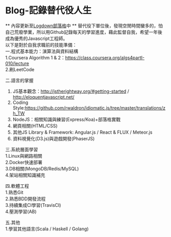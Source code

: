 # Blog-記錄替代役人生  
** 內容更新至[Logdown部落格](http://sj82516-blog.logdown.com/)中 **
替代役下單位後，發現空閒時間蠻多的，怕自己荒廢學業，所以用Github記錄每天的學習進度，藉此監督自我，希望一年後成為優秀的Javascript工程師。  
以下是對於自我求職前的技能準備：  
一.程式基本能力：演算法與資料結構  
1.Coursera Algorithm 1 & 2：https://class.coursera.org/algs4partI-010/lecture  
2.刷LeetCode  

二.語言的掌握  
1. JS基本觀念：http://jstherightway.org/#getting-started / http://eloquentjavascript.net/      
2. Coding Style:https://github.com/rwaldron/idiomatic.js/tree/master/translations/zh_TW  
3. NodeJS：相關知識與練習(Express/Koa)+部落格實戰   
4. 網頁相關(HTML/CSS)   
5. 其他JS Library & Framework: Angular.js / React & FLUX / Meteor.js   
6. 資料視覺化(D3.js)與遊戲開發(PhaserJS)    

三.系統層面學習  
1.Linux與網路相關  
2.Docker快速部署  
3.DB相關(MongoDB/Redis/MySQL)  
4.架站相關知識補充  

四.軟體工程  
1.熟悉Git  
2.熟悉BDD開發流程  
3.持續集成CI學習(TravisCI)  
4.壓測學習(AB)  

五.其他  
1.學習其他語言(Scala / Haskell / Golang)
